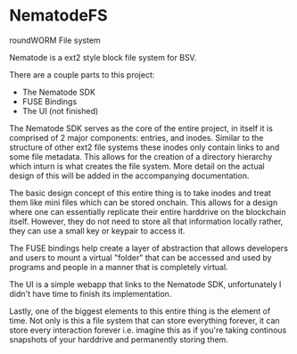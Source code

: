 
# NematodeFS

roundWORM File system

  
  

Nematode is a ext2 style block file system for BSV.

There are a couple parts to this project:
- The Nematode SDK
- FUSE Bindings
- The UI (not finished)

The Nematode SDK serves as the core of the entire project, in itself it is comprised of 2 major components: entries, and inodes. Similar to the structure of other ext2 file systems these inodes only contain links to and some file metadata. This allows for the creation of a directory hierarchy which inturn is what creates the file system. More detail on the actual design of this will be added in the accompanying documentation. 

The basic design concept of this entire thing is to take inodes and treat them like mini files which can be stored onchain. This allows for a design where one can essentially replicate their entire harddrive on the blockchain itself. However, they do not need to store all that information locally rather, they can use a small key or keypair to access it.

The FUSE bindings help create a layer of abstraction that allows developers and users to mount a virtual "folder" that can be accessed and used by programs and people in a manner that is completely virtual.

The UI is a simple webapp that links to the Nematode SDK, unfortunately I didn't have time to finish its implementation.

Lastly, one of the biggest elements to this entire thing is the element of time. Not only is this a file system that can store everything forever, it can store every interaction forever i.e. imagine this as if you're taking continous snapshots of your harddrive and permanently storing them.